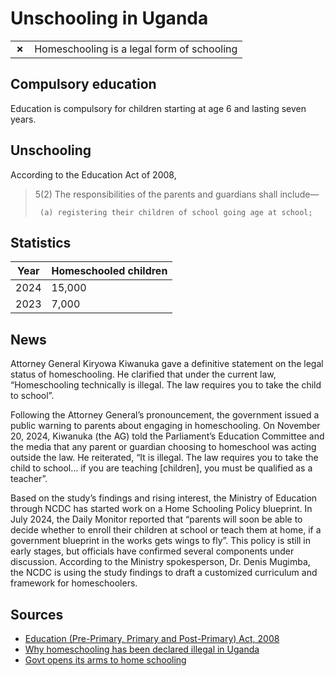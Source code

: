 # Unschooling in Uganda

|       |                                            |
| ----- | ------------------------------------------ |
| **✗** | Homeschooling is a legal form of schooling |

## Compulsory education

Education is compulsory for children starting at age 6 and lasting seven years.

## Unschooling

According to the Education Act of 2008,

> 5(2) The responsibilities of the parents and guardians shall include—
>
>      (a) registering their children of school going age at school;

## Statistics

| Year | Homeschooled children |
| ---- | --------------------- |
| 2024 | 15,000                |
| 2023 | 7,000                 |

## News

Attorney General Kiryowa Kiwanuka gave a definitive statement on the legal status of homeschooling.
He clarified that under the current law, “Homeschooling technically is illegal.
The law requires you to take the child to school”.

Following the Attorney General’s pronouncement, the government issued a public warning to parents about engaging in homeschooling.
On November 20, 2024, Kiwanuka (the AG) told the Parliament’s Education Committee and the media that any parent or guardian choosing to homeschool was acting outside the law.
He reiterated, “It is illegal. The law requires you to take the child to school… if you are teaching [children], you must be qualified as a teacher”.

Based on the study’s findings and rising interest, the Ministry of Education through NCDC has started work on a Home Schooling Policy blueprint.
In July 2024, the Daily Monitor reported that “parents will soon be able to decide whether to enroll their children at school or teach them at home, if a government blueprint in the works gets wings to fly”.
This policy is still in early stages, but officials have confirmed several components under discussion.
According to the Ministry spokesperson, Dr. Denis Mugimba, the NCDC is using the study findings to draft a customized curriculum and framework for homeschoolers.

## Sources

- [Education (Pre-Primary, Primary and Post-Primary) Act, 2008](https://ulii.org/akn/ug/act/2008/13/eng@2008-08-29)
- [Why homeschooling has been declared illegal in Uganda](https://charmarnews.com/why-homeschooling-has-been-declared-illegal-in-uganda)
- [Govt opens its arms to home schooling](https://www.monitor.co.ug/uganda/news/national/govt-opens-its-arms-to-home-schooling-4687868)
